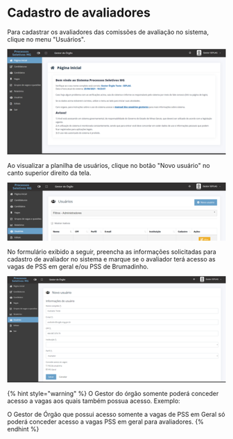 # Cadastro de avaliadores

Para cadastrar os avaliadores das comissões de avaliação no sistema, clique no menu "Usuários".

![](<../.gitbook/assets/image (67).png>)

Ao visualizar a planilha de usuários, clique no botão "Novo usuário" no canto superior direito da tela.

![](<../.gitbook/assets/image (72).png>)

No formulário exibido a seguir, preencha as informações solicitadas para cadastro de avaliador no sistema e marque se o avaliador terá acesso as vagas de PSS em geral e/ou PSS de Brumadinho.&#x20;

![](<../.gitbook/assets/image (8).png>)

{% hint style="warning" %}
O Gestor do órgão somente poderá conceder acesso a vagas aos quais também possua acesso. Exemplo:

O Gestor de Órgão que possui acesso somente a vagas de PSS em Geral só poderá conceder acesso a vagas PSS em geral para avaliadores.
{% endhint %}
